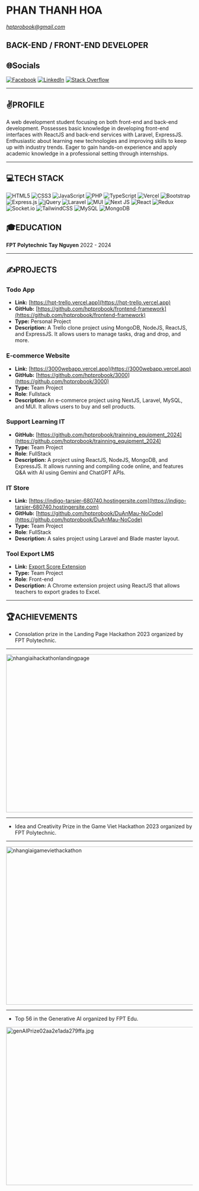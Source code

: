 # PHAN THANH HOA
*hptprobook@gmail.com*

## BACK-END / FRONT-END DEVELOPER
## 🌐Socials
[![Facebook](https://img.shields.io/badge/Facebook-%231877F2.svg?logo=Facebook&logoColor=white)](https://www.facebook.com/profile.php?id=100040867566504) [![LinkedIn](https://img.shields.io/badge/LinkedIn-%230077B5.svg?logo=linkedin&logoColor=white)](https://www.linkedin.com/in/ho%C3%A1-phan-thanh-31b5952b1/) [![Stack Overflow](https://img.shields.io/badge/-Stackoverflow-FE7A16?logo=stack-overflow&logoColor=white)](https://stackoverflow.com/users/25380845/ho%c3%a1-phan-thanh) 

---

## ✌️PROFILE
A web development student focusing on both front-end and back-end development. Possesses basic knowledge in developing front-end interfaces with ReactJS and back-end services with Laravel, ExpressJS. Enthusiastic about learning new technologies and improving skills to keep up with industry trends. Eager to gain hands-on experience and apply academic knowledge in a professional setting through internships.

---

## 💻TECH STACK
![HTML5](https://img.shields.io/badge/html5-%23E34F26.svg?style=for-the-badge&logo=html5&logoColor=white) ![CSS3](https://img.shields.io/badge/css3-%231572B6.svg?style=for-the-badge&logo=css3&logoColor=white) ![JavaScript](https://img.shields.io/badge/javascript-%23323330.svg?style=for-the-badge&logo=javascript&logoColor=%23F7DF1E) ![PHP](https://img.shields.io/badge/php-%23777BB4.svg?style=for-the-badge&logo=php&logoColor=white) ![TypeScript](https://img.shields.io/badge/typescript-%23007ACC.svg?style=for-the-badge&logo=typescript&logoColor=white) ![Vercel](https://img.shields.io/badge/vercel-%23000000.svg?style=for-the-badge&logo=vercel&logoColor=white) ![Bootstrap](https://img.shields.io/badge/bootstrap-%23563D7C.svg?style=for-the-badge&logo=bootstrap&logoColor=white) ![Express.js](https://img.shields.io/badge/express.js-%23404d59.svg?style=for-the-badge&logo=express&logoColor=%2361DAFB) ![jQuery](https://img.shields.io/badge/jquery-%230769AD.svg?style=for-the-badge&logo=jquery&logoColor=white) ![Laravel](https://img.shields.io/badge/laravel-%23FF2D20.svg?style=for-the-badge&logo=laravel&logoColor=white) ![MUI](https://img.shields.io/badge/MUI-%230081CB.svg?style=for-the-badge&logo=material-ui&logoColor=white) ![Next JS](https://img.shields.io/badge/Next-black?style=for-the-badge&logo=next.js&logoColor=white) ![React](https://img.shields.io/badge/react-%2320232a.svg?style=for-the-badge&logo=react&logoColor=%2361DAFB) ![Redux](https://img.shields.io/badge/redux-%23593d88.svg?style=for-the-badge&logo=redux&logoColor=white) ![Socket.io](https://img.shields.io/badge/Socket.io-black?style=for-the-badge&logo=socket.io&badgeColor=010101) ![TailwindCSS](https://img.shields.io/badge/tailwindcss-%2338B2AC.svg?style=for-the-badge&logo=tailwind-css&logoColor=white) ![MySQL](https://img.shields.io/badge/mysql-%2300f.svg?style=for-the-badge&logo=mysql&logoColor=white) ![MongoDB](https://img.shields.io/badge/MongoDB-%234ea94b.svg?style=for-the-badge&logo=mongodb&logoColor=white)

## 🎓EDUCATION
**FPT Polytechnic Tay Nguyen**
2022 - 2024

---

## ✍️PROJECTS
### Todo App
- **Link:** [https://hpt-trello.vercel.app](https://hpt-trello.vercel.app)
- **GitHub:** [https://github.com/hptprobook/frontend-framework](https://github.com/hptprobook/frontend-framework)
- **Type:** Personal Project
- **Description:** A Trello clone project using MongoDB, NodeJS, ReactJS, and ExpressJS. It allows users to manage tasks, drag and drop, and more.

### E-commerce Website
- **Link:** [https://3000webapp.vercel.app](https://3000webapp.vercel.app)
- **GitHub:** [https://github.com/hptprobook/3000](https://github.com/hptprobook/3000)
- **Type:** Team Project
- **Role**: Fullstack
- **Description:** An e-commerce project using NextJS, Laravel, MySQL, and MUI. It allows users to buy and sell products.

### Support Learning IT
- **GitHub:** [https://github.com/hptprobook/trainning_equipment_2024](https://github.com/hptprobook/trainning_equipment_2024)
- **Type:** Team Project
- **Role**: FullStack
- **Description:** A project using ReactJS, NodeJS, MongoDB, and ExpressJS. It allows running and compiling code online, and features Q&A with AI using Gemini and ChatGPT APIs.

### IT Store
- **Link:** [https://indigo-tarsier-680740.hostingersite.com](https://indigo-tarsier-680740.hostingersite.com)
- **GitHub:** [https://github.com/hptprobook/DuAnMau-NoCode](https://github.com/hptprobook/DuAnMau-NoCode)
- **Type:** Team Project
- **Role**: FullStack
- **Description:** A sales project using Laravel and Blade master layout.

### Tool Export LMS
- **Link:** [Export Score Extension](https://chromewebstore.google.com/detail/export-score/nligchepkpodlccjkjliepebgloolfee?authuser=0&hl=vi)
- **Type:** Team Project
- **Role**: Front-end
- **Description:** A Chrome extension project using ReactJS that allows teachers to export grades to Excel.

---

## 🏆ACHIEVEMENTS
- Consolation prize in the Landing Page Hackathon 2023 organized by FPT Polytechnic.
  
---

<img src="https://i.ibb.co/ZNCX5gq/nhangiaihackathonlandingpage.jpg" alt="nhangiaihackathonlandingpage" border="0" style="width: 640px; height: 427px;">

---

- Idea and Creativity Prize in the Game Viet Hackathon 2023 organized by FPT Polytechnic.

---

<img src="https://i.ibb.co/vvrR9qm/nhangiaigameviethackathon.jpg" alt="nhangiaigameviethackathon" border="0" style="width: 640px; height: 427px;">

---

- Top 56 in the Generative AI organized by FPT Edu.

<img src="https://img.upanh.tv/2024/07/08/genAIPrize02aa2e1ada279ffa.jpg" alt="genAIPrize02aa2e1ada279ffa.jpg" border="0" style="width: 640px; height: 427px;">

